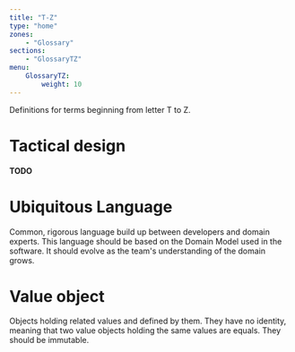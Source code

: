 ```yaml
---
title: "T-Z"
type: "home"
zones:
    - "Glossary"
sections:
    - "GlossaryTZ"
menu:
    GlossaryTZ:
        weight: 10
---
```


Definitions for terms beginning from letter T to Z.

# Tactical design

**TODO**

# Ubiquitous Language

Common, rigorous language build up between developers and domain experts. This language should be based on the Domain 
Model used in the software. It should evolve as the team's understanding of the domain grows.

# Value object

Objects holding related values and defined by them. They have no identity, meaning that two value objects holding the same 
values are equals. They should be immutable.